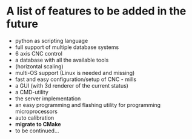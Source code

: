 # A list of features to be added in the future

* python as scripting language
* full support of multiple database systems
* 6 axis CNC control
* a database with all the available tools
* (horizontal scaling)
* multi-OS support (Linux is needed and missing)
* fast and easy configuration/setup of CNC - mills
* a GUI (with 3d renderer of the current status)
* a CMD-utility
* the server implementation
* an easy programming and flashing utility for programming microprocessors
* auto calibration
* **migrate to CMake**
* to be continued...

<!--making git errors-->